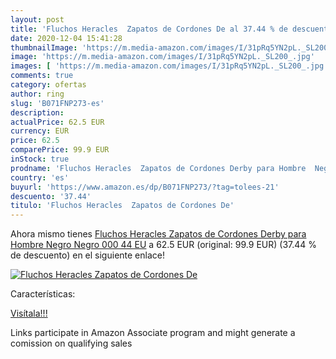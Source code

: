 ```yaml
---
layout: post
title: 'Fluchos Heracles  Zapatos de Cordones De al 37.44 % de descuento'
date: 2020-12-04 15:41:28
thumbnailImage: 'https://m.media-amazon.com/images/I/31pRq5YN2pL._SL200_.jpg'
image: 'https://m.media-amazon.com/images/I/31pRq5YN2pL._SL200_.jpg'
images: [ 'https://m.media-amazon.com/images/I/31pRq5YN2pL._SL200_.jpg' ]
comments: true
category: ofertas
author: ring
slug: 'B071FNP273-es'
description:
actualPrice: 62.5 EUR
currency: EUR
price: 62.5
comparePrice: 99.9 EUR
inStock: true
prodname: 'Fluchos Heracles  Zapatos de Cordones Derby para Hombre  Negro  Negro 000   44 EU'
country: 'es'
buyurl: 'https://www.amazon.es/dp/B071FNP273/?tag=tolees-21'
descuento: '37.44'
titulo: 'Fluchos Heracles  Zapatos de Cordones De'
---
```


Ahora mismo tienes [Fluchos Heracles  Zapatos de Cordones Derby para Hombre  Negro  Negro 000   44 EU](https://www.amazon.es/dp/B071FNP273/?tag=tolees-21) a 62.5 EUR (original: 99.9 EUR) (37.44 %  de descuento) en el siguiente enlace!

[![Fluchos Heracles  Zapatos de Cordones De](https://m.media-amazon.com/images/I/31pRq5YN2pL._SL200_.jpg)](https://www.amazon.es/dp/B071FNP273/?tag=tolees-21)

Características:


[Visítala!!!](https://www.amazon.es/dp/B071FNP273/?tag=tolees-21)

Links participate in Amazon Associate program and might generate a comission on qualifying sales
